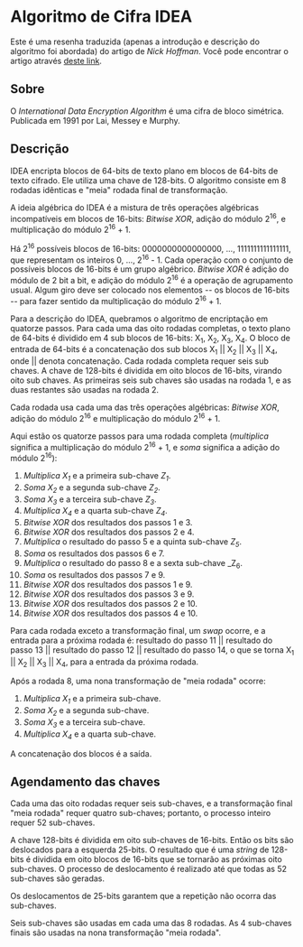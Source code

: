 # Algoritmo de Cifra IDEA

Este é uma resenha traduzida (apenas a introdução e descrição do algoritmo foi abordada) do artigo de _Nick Hoffman_. Você pode encontrar o artigo através [deste link](https://www.nku.edu/~christensen/simplified%20IDEA%20algorithm.pdf).

## Sobre

O _International Data Encryption Algorithm_ é uma cifra de bloco simétrica. Publicada em 1991 por Lai, Messey e Murphy.

## Descrição

IDEA encripta blocos de 64-bits de texto plano em blocos de 64-bits de texto cifrado. Ele utiliza uma chave de 128-bits. O algoritmo consiste em 8 rodadas idênticas e "meia" rodada final de transformação.

A ideia algébrica do IDEA é a mistura de três operações algébricas incompatíveis em blocos de 16-bits: _Bitwise XOR_, adição do módulo 2<sup>16</sup>, e multiplicação do módulo 2<sup>16</sup> + 1.

Há 2<sup>16</sup> possíveis blocos de 16-bits: 0000000000000000, ..., 1111111111111111, que representam os inteiros 0, ..., 2<sup>16</sup> - 1. Cada operação com o conjunto de possíveis blocos de 16-bits é um grupo algébrico. _Bitwise XOR_ é adição do módulo de 2 bit a bit, e adição do módulo 2<sup>16</sup> é a operação de agrupamento usual. Algum giro deve ser colocado nos elementos -- os blocos de 16-bits -- para fazer sentido da multiplicação do módulo 2<sup>16</sup> + 1.

Para a descrição do IDEA, quebramos o algoritmo de encriptação em quatorze passos. Para cada uma das oito rodadas completas, o texto plano de 64-bits é dividido em 4 sub blocos de 16-bits: X<sub>1</sub>, X<sub>2</sub>, X<sub>3</sub>, X<sub>4</sub>. O bloco de entrada de 64-bits é a concatenação dos sub blocos X<sub>1</sub> || X<sub>2</sub> || X<sub>3</sub> || X<sub>4</sub>, onde || denota concatenação. Cada rodada completa requer seis sub chaves. A chave de 128-bits é dividida em oito blocos de 16-bits, virando oito sub chaves. As primeiras seis sub chaves são usadas na rodada 1, e as duas restantes são usadas na rodada 2.

Cada rodada usa cada uma das três operações algébricas: _Bitwise XOR_, adição do módulo 2<sup>16</sup> e multiplicação do módulo 2<sup>16</sup> + 1.

Aqui estão os quatorze passos para uma rodada completa (_multiplica_ significa a multiplicação do módulo 2<sup>16</sup> + 1, e _soma_ significa a adição do módulo 2<sup>16</sup>):

1. _Multiplica X<sub>1</sub>_ e a primeira sub-chave _Z<sub>1</sub>_.
2. _Soma X<sub>2</sub>_ e a segunda sub-chave _Z<sub>2</sub>_.
3. _Soma X<sub>3</sub>_ e a terceira sub-chave _Z<sub>3</sub>_.
4. _Multiplica X<sub>4</sub>_ e a quarta sub-chave _Z<sub>4</sub>_.
5. _Bitwise XOR_ dos resultados dos passos 1 e 3.
6. _Bitwise XOR_ dos resultados dos passos 2 e 4.
7. _Multiplica_ o resultado do passo 5 e a quinta sub-chave _Z<sub>5</sub>_.
8. _Soma_ os resultados dos passos 6 e 7.
9. _Multiplica_ o resultado do passo 8 e a sexta sub-chave _Z<sub>6</sub>.
10. _Soma_ os resultados dos passos 7 e 9.
11. _Bitwise XOR_ dos resultados dos passos 1 e 9.
12. _Bitwise XOR_ dos resultados dos passos 3 e 9.
13. _Bitwise XOR_ dos resultados dos passos 2 e 10.
14. _Bitwise XOR_ dos resultados dos passos 4 e 10.

Para cada rodada exceto a transformação final, um _swap_ ocorre, e a entrada para a próxima rodada é: resultado do passo 11 || resultado do passo 13 || resultado do passo 12 || resultado do passo 14, o que se torna X<sub>1</sub> || X<sub>2</sub> || X<sub>3</sub> || X<sub>4</sub>, para a entrada da próxima rodada.

Após a rodada 8, uma nona transformação de "meia rodada" ocorre:

1. _Multiplica X<sub>1</sub>_ e a primeira sub-chave.
2. _Soma X<sub>2</sub>_ e a segunda sub-chave.
3. _Soma X<sub>3<sub>_ e a terceira sub-chave.
4. _Multiplica X<sub>4</sub>_ e a quarta sub-chave.

A concatenação dos blocos é a saída.

## Agendamento das chaves

Cada uma das oito rodadas requer seis sub-chaves, e a transformação final "meia rodada" requer quatro sub-chaves; portanto, o processo inteiro requer 52 sub-chaves.

A chave 128-bits é dividida em oito sub-chaves de 16-bits. Então os bits são deslocados para a esquerda 25-bits. O resultado que é uma _string_ de 128-bits é dividida em oito blocos de 16-bits que se tornarão as próximas oito sub-chaves. O processo de deslocamento é realizado até que todas as 52 sub-chaves são geradas.

Os deslocamentos de 25-bits garantem que a repetição não ocorra das sub-chaves.

Seis sub-chaves são usadas em cada uma das 8 rodadas. As 4 sub-chaves finais são usadas na nona transformação "meia rodada".
